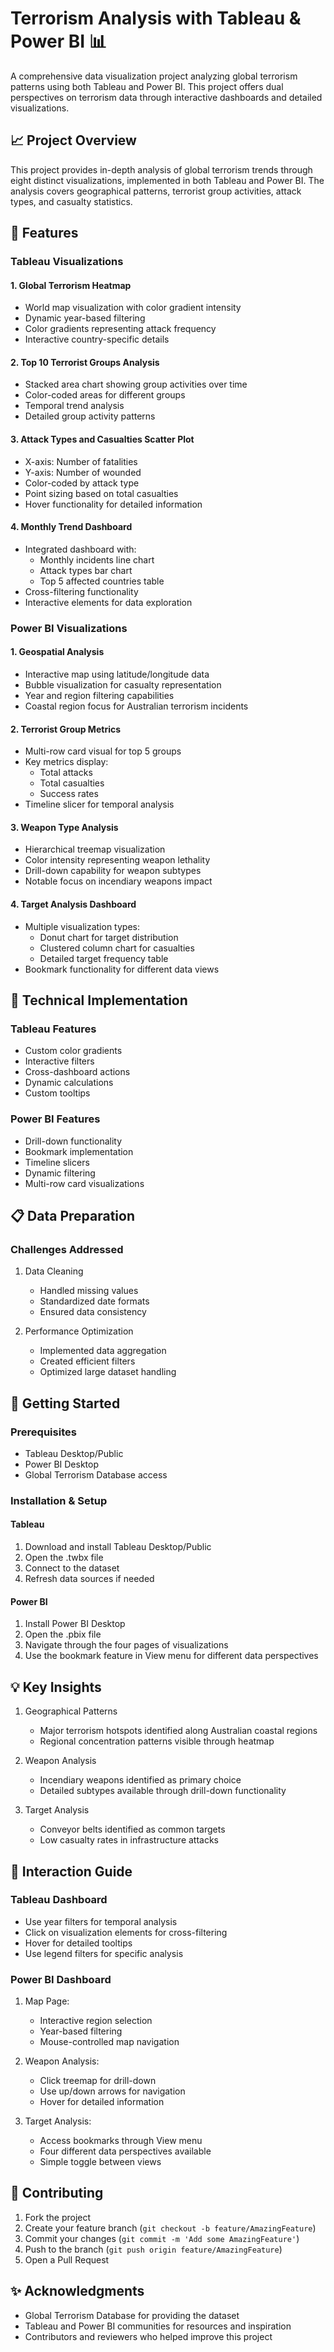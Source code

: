 # Terrorism Analysis with Tableau & Power BI 📊

A comprehensive data visualization project analyzing global terrorism patterns using both Tableau and Power BI. This project offers dual perspectives on terrorism data through interactive dashboards and detailed visualizations.

## 📈 Project Overview

This project provides in-depth analysis of global terrorism trends through eight distinct visualizations, implemented in both Tableau and Power BI. The analysis covers geographical patterns, terrorist group activities, attack types, and casualty statistics.

## 🎯 Features

### Tableau Visualizations

#### 1. Global Terrorism Heatmap
- World map visualization with color gradient intensity
- Dynamic year-based filtering
- Color gradients representing attack frequency
- Interactive country-specific details

#### 2. Top 10 Terrorist Groups Analysis
- Stacked area chart showing group activities over time
- Color-coded areas for different groups
- Temporal trend analysis
- Detailed group activity patterns

#### 3. Attack Types and Casualties Scatter Plot
- X-axis: Number of fatalities
- Y-axis: Number of wounded
- Color-coded by attack type
- Point sizing based on total casualties
- Hover functionality for detailed information

#### 4. Monthly Trend Dashboard
- Integrated dashboard with:
  - Monthly incidents line chart
  - Attack types bar chart
  - Top 5 affected countries table
- Cross-filtering functionality
- Interactive elements for data exploration

### Power BI Visualizations

#### 1. Geospatial Analysis
- Interactive map using latitude/longitude data
- Bubble visualization for casualty representation
- Year and region filtering capabilities
- Coastal region focus for Australian terrorism incidents

#### 2. Terrorist Group Metrics
- Multi-row card visual for top 5 groups
- Key metrics display:
  - Total attacks
  - Total casualties
  - Success rates
- Timeline slicer for temporal analysis

#### 3. Weapon Type Analysis
- Hierarchical treemap visualization
- Color intensity representing weapon lethality
- Drill-down capability for weapon subtypes
- Notable focus on incendiary weapons impact

#### 4. Target Analysis Dashboard
- Multiple visualization types:
  - Donut chart for target distribution
  - Clustered column chart for casualties
  - Detailed target frequency table
- Bookmark functionality for different data views

## 🔧 Technical Implementation

### Tableau Features
- Custom color gradients
- Interactive filters
- Cross-dashboard actions
- Dynamic calculations
- Custom tooltips

### Power BI Features
- Drill-down functionality
- Bookmark implementation
- Timeline slicers
- Dynamic filtering
- Multi-row card visualizations

## 📋 Data Preparation

### Challenges Addressed
1. Data Cleaning
   - Handled missing values
   - Standardized date formats
   - Ensured data consistency

2. Performance Optimization
   - Implemented data aggregation
   - Created efficient filters
   - Optimized large dataset handling

## 🚀 Getting Started

### Prerequisites
- Tableau Desktop/Public
- Power BI Desktop
- Global Terrorism Database access

### Installation & Setup

#### Tableau
1. Download and install Tableau Desktop/Public
2. Open the .twbx file
3. Connect to the dataset
4. Refresh data sources if needed

#### Power BI
1. Install Power BI Desktop
2. Open the .pbix file
3. Navigate through the four pages of visualizations
4. Use the bookmark feature in View menu for different data perspectives

## 💡 Key Insights

1. Geographical Patterns
   - Major terrorism hotspots identified along Australian coastal regions
   - Regional concentration patterns visible through heatmap

2. Weapon Analysis
   - Incendiary weapons identified as primary choice
   - Detailed subtypes available through drill-down functionality

3. Target Analysis
   - Conveyor belts identified as common targets
   - Low casualty rates in infrastructure attacks

## 🎨 Interaction Guide

### Tableau Dashboard
- Use year filters for temporal analysis
- Click on visualization elements for cross-filtering
- Hover for detailed tooltips
- Use legend filters for specific analysis

### Power BI Dashboard
1. Map Page:
   - Interactive region selection
   - Year-based filtering
   - Mouse-controlled map navigation

2. Weapon Analysis:
   - Click treemap for drill-down
   - Use up/down arrows for navigation
   - Hover for detailed information

3. Target Analysis:
   - Access bookmarks through View menu
   - Four different data perspectives available
   - Simple toggle between views



## 🤝 Contributing

1. Fork the project
2. Create your feature branch (`git checkout -b feature/AmazingFeature`)
3. Commit your changes (`git commit -m 'Add some AmazingFeature'`)
4. Push to the branch (`git push origin feature/AmazingFeature`)
5. Open a Pull Request

## ✨ Acknowledgments

- Global Terrorism Database for providing the dataset
- Tableau and Power BI communities for resources and inspiration
- Contributors and reviewers who helped improve this project

